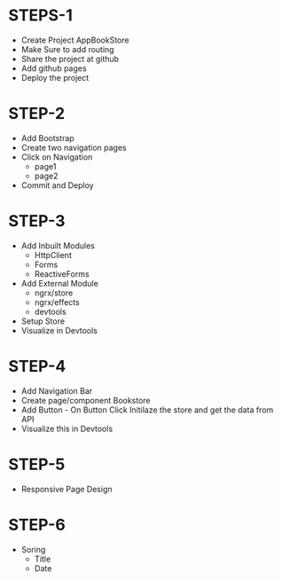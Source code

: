 # STEPS-1

- Create Project AppBookStore
- Make Sure to add routing
- Share the project at github
- Add github pages
- Deploy the project

# STEP-2

- Add Bootstrap
- Create two navigation pages
- Click on Navigation
  - page1
  - page2
- Commit and Deploy

# STEP-3

- Add Inbuilt Modules
  - HttpClient
  - Forms
  - ReactiveForms
- Add External Module
  - ngrx/store
  - ngrx/effects
  - devtools
- Setup Store
- Visualize in Devtools

# STEP-4

- Add Navigation Bar
- Create page/component Bookstore
- Add Button - On Button Click Initilaze the store and get the data from API
- Visualize this in Devtools

# STEP-5

- Responsive Page Design

# STEP-6

- Soring
  - Title
  - Date
